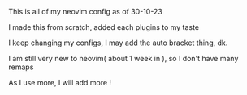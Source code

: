 This is all of my neovim config as of 30-10-23

I made this from scratch, added each plugins to my taste

I keep changing my configs, I may add the auto bracket thing, dk.

I am still very new to neovim( about 1 week  in ), so I don't have many remaps

As I use more, I will add more !
